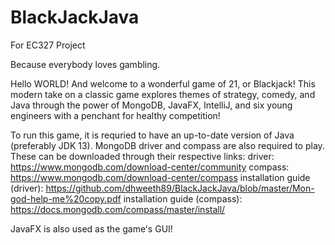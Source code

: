 # BlackJackJava
For EC327 Project

Because everybody loves gambling.


Hello WORLD! And welcome to a wonderful game of 21, or Blackjack!
This modern take on a classic game explores themes of strategy, comedy, and Java through the power of MongoDB, JavaFX, IntelliJ, and six young engineers with a penchant for healthy competition!


To run this game, it is requried to have an up-to-date version of Java (preferably JDK 13). MongoDB driver and compass are also required to play. These can be downloaded through their respective links:
      driver: https://www.mongodb.com/download-center/community
      compass: https://www.mongodb.com/download-center/compass
      installation guide (driver): https://github.com/dhweeth89/BlackJackJava/blob/master/Mon-god-help-me%20copy.pdf
      installation guide (compass): https://docs.mongodb.com/compass/master/install/

JavaFX is also used as the gameʻs GUI!
